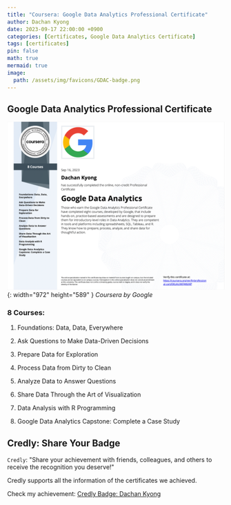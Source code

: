 ```yaml
---
title: "Coursera: Google Data Analytics Professional Certificate"
author: Dachan Kyong
date: 2023-09-17 22:00:00 +0900
categories: [Certificates, Google Data Analytics Certificate]
tags: [certificates]
pin: false
math: true
mermaid: true
image:
  path: /assets/img/favicons/GDAC-badge.png
---
```


## Google Data Analytics Professional Certificate
![Desktop View](/assets/img/favicons/GDAC.png){: width="972" height="589" }
_Coursera by Google_

### 8 Courses:
1. Foundations: Data, Data, Everywhere

2. Ask Questions to Make Data-Driven Decisions

3. Prepare Data for Exploration

4. Process Data from Dirty to Clean

5. Analyze Data to Answer Questions

6. Share Data Through the Art of Visualization

7. Data Analysis with R Programming

8. Google Data Analytics Capstone: Complete a Case Study


## Credly: Share Your Badge
`Credly`: "Share your achievement with friends, colleagues, and others to receive the recognition you deserve!"

Credly supports all the information of the certificates we achieved.

Check my achievement:
[Credly Badge: Dachan Kyong](https://www.credly.com/badges/618b8273-3e33-4829-967f-40cd908eb19b/public_url)